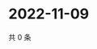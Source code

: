 # 2022-11-09

共 0 条

<!-- BEGIN WEIBO -->
<!-- 最后更新时间 Wed Nov 09 2022 18:17:55 GMT+0800 (China Standard Time) -->

<!-- END WEIBO -->

